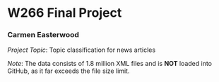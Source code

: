 # W266 Final Project
### Carmen Easterwood

*Project Topic*: Topic classification for news articles

*Note*: The data consists of 1.8 million XML files and is **NOT** loaded into GitHub, as it far exceeds the file size limit.
